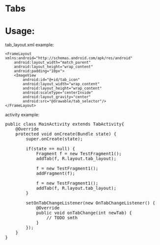 Tabs
====

Usage:
===========
tab_layout.xml example:

	<FrameLayout xmlns:android="http://schemas.android.com/apk/res/android"
	    android:layout_width="match_parent"
	    android:layout_height="wrap_content"
	    android:padding="10px">
		<ImageView
		    android:id="@+id/tab_icon"
		    android:layout_width="wrap_content"
		    android:layout_height="wrap_content"
		    android:scaleType="centerInside"
		    android:layout_gravity="center"
		    android:src="@drawable/tab_selector"/>
	</FrameLayout>
	
activity example:

<pre>
public class MainActivity extends TabActivity{
	@Override
	protected void onCreate(Bundle state) {
		super.onCreate(state);
		
		if(state == null) {
			Fragment f = new TestFragment1();
			addTab(f, R.layout.tab_layout);
			
			f = new TestFragment1();
			addFragment(f);
			
			f = new TestFragment1();
			addTab(f, R.layout.tab_layout);
		}

		setOnTabChangeListener(new OnTabChangeListener() {
			@Override
			public void onTabChange(int newTab) {
				// TODO smth
			}
		});
	}
}
</pre>
